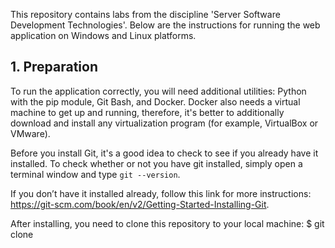 This repository contains labs from the discipline 'Server Software Development Technologies'. Below are the instructions for running the web application on Windows and Linux platforms.

## 1. Preparation

To run the application correctly, you will need additional utilities: Python with the pip module, Git Bash, and Docker. Docker also needs a virtual machine to get up and running, therefore, it's better to additionally download and install any virtualization program (for example, VirtualBox or VMware).

Before you install Git, it's a good idea to check to see if you already have it installed. To check whether or not you have git installed, simply open a terminal window and type `git --version`.

If you don’t have it installed already, follow this link for more instructions: https://git-scm.com/book/en/v2/Getting-Started-Installing-Git.

After installing, you need to clone this repository to your local machine:
$ git clone 
